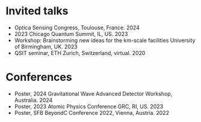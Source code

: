 # Invited talks
* Optica Sensing Congress, Toulouse, France. 2024
* 2023 Chicago Quantum Summit, IL, US.	2023
* Workshop: Brainstorming new ideas for the km-scale facilities University of Birmingham, UK.	2023
* QSIT seminar, ETH Zurich, Switzerland, virtual.	2020

# Conferences
* Poster, 2024 Gravitational Wave Advanced Detector Workshop, Australia.	2024
* Poster, 2023 Atomic Physics Conference GRC, RI, US.	2023
* Poster, SFB BeyondC Conference 2022, Vienna, Austria.	2022


<!--
Invited talk, Ocean College, Zhejiang University, China, virtual.	2021
Invited talk, colloquium at Bard College, NY, US, virtual.	2021
Invited talk. Wilczek Quantum Center, Shanghai JiaoTong University, China, virtual.	2020
Poster, “Frontiers of Nanomechanics” Workshop, Max Planck Institute for the Science of Light, Germany, virtual.	2020
Poster, OSA Quantum 2.0 Conference, virtual.	2020

The LIGO-Virgo-KAGRA Collaboration March Meeting, virtual.	2020
Invited talk, GrEAT Conference, Wuhan, China.	2019
Contributed talk, Gravitational Wave Advanced Detector Workshop, Elba, Italy.	2019
Invited talk, Shanghai Observatory, Shanghai, China.	2018
Poster, QCMC International Conference, Baton Rouge, LA, US.	2018
Gordon Research Conference: Mechanical System in the Quantum Regime. Stowe, VT, US.	201

* [Characterization of a superconducting metamaterial quantum many-body simulator](https://meetings.aps.org/Meeting/MAR22/Session/N41.6) <br> <ins>Xueyue Zhang</ins>, Eun Jong Kim, Oskar Painter. APS March Meeting, Chicago IL (2022)

*  [A superconducting metamaterial quantum processor for studying quantum many-body physics: Part 1](https://meetings.aps.org/Meeting/MAR21/Session/B30.4) <br> <ins>Xueyue Zhang</ins>, Eun Jong Kim, Oskar Painter. APS March Meeting, virtual (2021)
*  [A superconducting metamaterial quantum processor for studying quantum many-body physics: Part 2](https://meetings.aps.org/Meeting/MAR21/Session/B30.5) <br> Eun Jong Kim, <ins>Xueyue Zhang</ins>, Oskar Painter. APS March Meeting, virtual (2021)

*  [Quantum electrodynamics in a topological metamaterial: Part 1](https://meetings.aps.org/Meeting/MAR20/Session/A07.2) <br> Eun Jong Kim, <ins>Xueyue Zhang</ins>, Alp Sipahigil, Vinicius Ferreira, Jash Banker, Mohammad Mirhosseini, Oskar Painter. APS March Meeting, virtual (2020)
*  [Quantum electrodynamics in a topological metamaterial: Part 2](https://meetings.aps.org/Meeting/MAR20/Session/A07.3) <br> <ins>Xueyue Zhang</ins>, Eun Jong Kim, Alp Sipahigil, Vinicius Ferreira, Jash Banker, Mohammad Mirhosseini, Oskar Painter. APS March Meeting, virtual (2020)
*  [Waveguide-mediated interaction of artificial atoms in the strong coupling regime, part 1](https://meetings.aps.org/Meeting/MAR19/Session/B26.02) <br> <ins>Xueyue Zhang</ins>, Eun Jong Kim, Mohammad Mirhosseini, Alp Sipahigil, Paul Dieterle, Andrew Keller, Ana Asenjo-Garcia, Darrick Chang, Oskar Painter. APS March Meeting, Boston MA (2019)
*  [Waveguide-mediated interaction of artificial atoms in the strong coupling regime, part 2](https://meetings.aps.org/Meeting/MAR19/Session/B26.03) <br> Eun Jong Kim, <ins>Xueyue Zhang</ins>, Mohammad Mirhosseini, Alp Sipahigil, Paul Dieterle, Andrew Keller, Ana Asenjo-Garcia, Darrick Chang, Oskar Painter. APS March Meeting, Boston MA (2019)

-->
